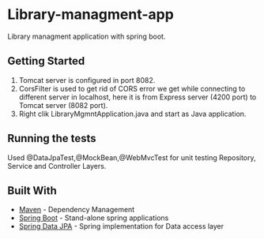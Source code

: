 # Library-managment-app

Library managment application with spring boot.

## Getting Started

1. Tomcat server is configured in port 8082.
2. CorsFilter is used to get rid of CORS error we get while connecting to different server in localhost, here it is from Express server (4200 port) to Tomcat server (8082 port).
3. Right clik LibraryMgmntApplication.java and start as Java application.

## Running the tests

Used @DataJpaTest,@MockBean,@WebMvcTest for unit testing Repository, Service and Controller Layers.

## Built With

* [Maven](https://maven.apache.org/) - Dependency Management
* [Spring Boot](https://spring.io/projects/spring-boot) - Stand-alone spring applications
* [Spring Data JPA](https://spring.io/projects/spring-data-jpa) - Spring implementation for Data access layer


